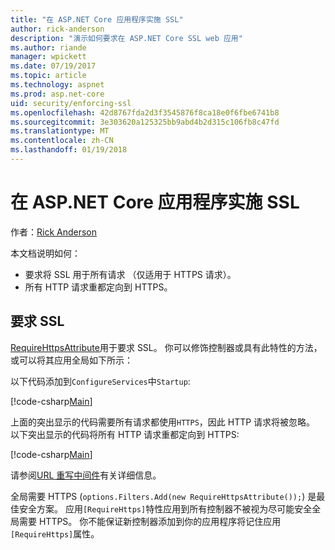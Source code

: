 ```yaml
---
title: "在 ASP.NET Core 应用程序实施 SSL"
author: rick-anderson
description: "演示如何要求在 ASP.NET Core SSL web 应用"
ms.author: riande
manager: wpickett
ms.date: 07/19/2017
ms.topic: article
ms.technology: aspnet
ms.prod: asp.net-core
uid: security/enforcing-ssl
ms.openlocfilehash: 42d8767fda2d3f3545876f8ca18e0f6fbe6741b8
ms.sourcegitcommit: 3e303620a125325bb9abd4b2d315c106fb8c47fd
ms.translationtype: MT
ms.contentlocale: zh-CN
ms.lasthandoff: 01/19/2018
---
```

# <a name="enforcing-ssl-in-an-aspnet-core-app"></a>在 ASP.NET Core 应用程序实施 SSL

作者：[Rick Anderson](https://twitter.com/RickAndMSFT)

本文档说明如何：

- 要求将 SSL 用于所有请求 （仅适用于 HTTPS 请求）。
- 所有 HTTP 请求重都定向到 HTTPS。

## <a name="require-ssl"></a>要求 SSL

[RequireHttpsAttribute](https://docs.microsoft.com/aspnet/core/api/microsoft.aspnetcore.mvc.requirehttpsattribute)用于要求 SSL。 你可以修饰控制器或具有此特性的方法，或可以将其应用全局如下所示：

以下代码添加到`ConfigureServices`中`Startup`:

[!code-csharp[Main](authentication/accconfirm/sample/WebApp1/Startup.cs?name=snippet2&highlight=4-)]

上面的突出显示的代码需要所有请求都使用`HTTPS`，因此 HTTP 请求将被忽略。 以下突出显示的代码将所有 HTTP 请求重都定向到 HTTPS:

[!code-csharp[Main](authentication/accconfirm/sample/WebApp1/Startup.cs?name=snippet_AddRedirectToHttps&highlight=7-)]

请参阅[URL 重写中间件](xref:fundamentals/url-rewriting)有关详细信息。

全局需要 HTTPS (`options.Filters.Add(new RequireHttpsAttribute());`) 是最佳安全方案。 应用`[RequireHttps]`特性应用到所有控制器不被视为尽可能安全全局需要 HTTPS。 你不能保证新控制器添加到你的应用程序将记住应用`[RequireHttps]`属性。
